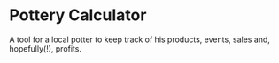 # Pottery Calculator
A tool for a local potter to keep track of his products, events, sales and, hopefully(!), profits.